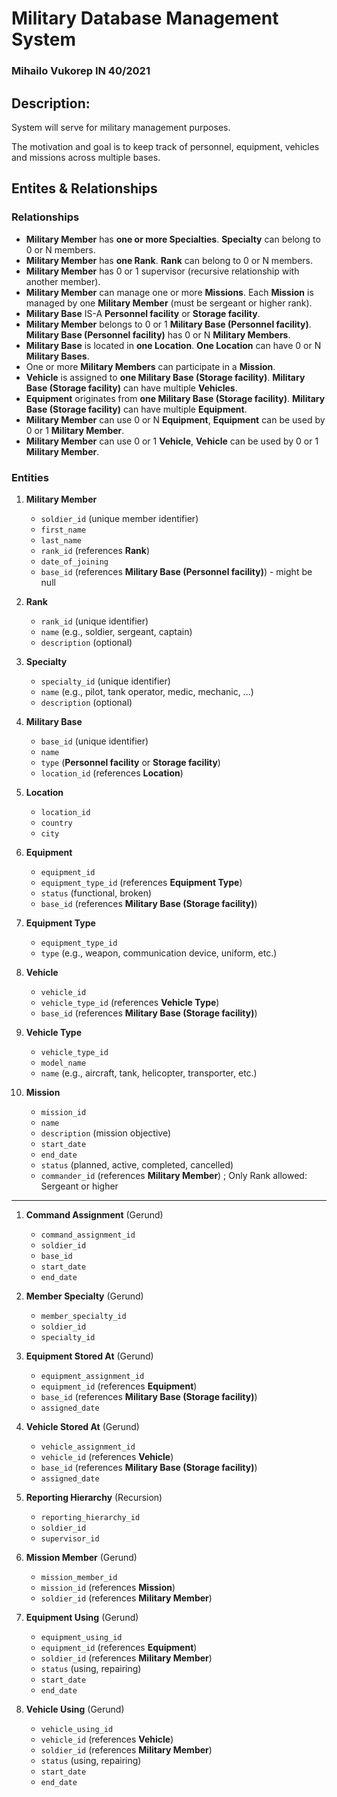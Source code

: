 # Military Database Management System
### Mihailo Vukorep IN 40/2021

## Description:
System will serve for military management purposes.

The motivation and goal is to keep track of personnel, equipment, vehicles and missions across multiple bases.

## Entites & Relationships 

### Relationships

- **Military Member** has **one or more Specialties**. **Specialty** can belong to 0 or N members.
- **Military Member** has **one Rank**. **Rank** can belong to 0 or N members.
- **Military Member** has 0 or 1 supervisor (recursive relationship with another member).
- **Military Member** can manage one or more **Missions**. Each **Mission** is managed by one **Military Member** (must be sergeant or higher rank).
- **Military Base** IS-A **Personnel facility** or **Storage facility**.
- **Military Member** belongs to 0 or 1 **Military Base (Personnel facility)**. **Military Base (Personnel facility)** has 0 or N **Military Members**.
- **Military Base** is located in **one Location**. **One Location** can have 0 or N **Military Bases**.
- One or more **Military Members** can participate in a **Mission**.
- **Vehicle** is assigned to **one Military Base (Storage facility)**. **Military Base (Storage facility)** can have multiple **Vehicles**.
- **Equipment** originates from **one Military Base (Storage facility)**. **Military Base (Storage facility)** can have multiple **Equipment**.
- **Military Member** can use 0 or N **Equipment**, **Equipment** can be used by 0 or 1 **Military Member**.
- **Military Member** can use 0 or 1 **Vehicle**, **Vehicle** can be used by 0 or 1 **Military Member**.

### Entities

1. **Military Member**
    - `soldier_id` (unique member identifier)
    - `first_name`
    - `last_name`
    - `rank_id` (references **Rank**)
    - `date_of_joining`
    - `base_id` (references **Military Base (Personnel facility)**) - might be null

2. **Rank**
    - `rank_id` (unique identifier)
    - `name` (e.g., soldier, sergeant, captain)
    - `description` (optional)

3. **Specialty**
    - `specialty_id` (unique identifier)
    - `name` (e.g., pilot, tank operator, medic, mechanic, ...)
    - `description` (optional)

4. **Military Base**
    - `base_id` (unique identifier)
    - `name`
    - `type` (**Personnel facility** or **Storage facility**)
    - `location_id` (references **Location**)

5. **Location**
    - `location_id`
    - `country`
    - `city`

6. **Equipment**
    - `equipment_id`
    - `equipment_type_id` (references **Equipment Type**)
    - `status` (functional, broken)
    - `base_id` (references **Military Base (Storage facility)**)

7. **Equipment Type**
    - `equipment_type_id`
    - `type` (e.g., weapon, communication device, uniform, etc.)

8. **Vehicle**  
    - `vehicle_id`
    - `vehicle_type_id` (references **Vehicle Type**)
    - `base_id` (references **Military Base (Storage facility)**)

9. **Vehicle Type**
    - `vehicle_type_id`
    - `model_name`
    - `name` (e.g., aircraft, tank, helicopter, transporter, etc.)

10. **Mission**
    - `mission_id`
    - `name`
    - `description` (mission objective)  
    - `start_date`
    - `end_date`
    - `status` (planned, active, completed, cancelled)
    - `commander_id` (references **Military Member**) ; Only Rank allowed: Sergeant or higher


---

1. **Command Assignment** (Gerund)
    - `command_assignment_id`
    - `soldier_id`
    - `base_id`
    - `start_date`
    - `end_date`

2. **Member Specialty** (Gerund)
    - `member_specialty_id`
    - `soldier_id`
    - `specialty_id`

3. **Equipment Stored At** (Gerund)
    - `equipment_assignment_id`
    - `equipment_id` (references **Equipment**)
    - `base_id` (references **Military Base (Storage facility)**)
    - `assigned_date`

4. **Vehicle Stored At** (Gerund)
    - `vehicle_assignment_id`
    - `vehicle_id` (references **Vehicle**)
    - `base_id` (references **Military Base (Storage facility)**)
    - `assigned_date`

5. **Reporting Hierarchy** (Recursion)
    - `reporting_hierarchy_id`
    - `soldier_id`
    - `supervisor_id`

6. **Mission Member** (Gerund)
    - `mission_member_id`
    - `mission_id` (references **Mission**)
    - `soldier_id` (references **Military Member**)

7. **Equipment Using** (Gerund)
    - `equipment_using_id`
    - `equipment_id` (references **Equipment**)
    - `soldier_id` (references **Military Member**)
    - `status` (using, repairing)
    - `start_date`
    - `end_date`

8. **Vehicle Using** (Gerund)
    - `vehicle_using_id`
    - `vehicle_id` (references **Vehicle**)
    - `soldier_id` (references **Military Member**)
    - `status` (using, repairing)
    - `start_date`
    - `end_date`

